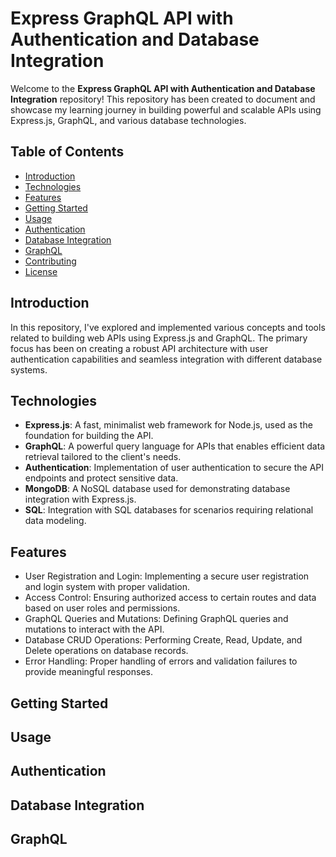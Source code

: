 # Express GraphQL API with Authentication and Database Integration

Welcome to the **Express GraphQL API with Authentication and Database Integration** repository! This repository has been created to document and showcase my learning journey in building powerful and scalable APIs using Express.js, GraphQL, and various database technologies.

## Table of Contents

- [Introduction](#introduction)
- [Technologies](#technologies)
- [Features](#features)
- [Getting Started](#getting-started)
- [Usage](#usage)
- [Authentication](#authentication)
- [Database Integration](#database-integration)
- [GraphQL](#graphql)
- [Contributing](#contributing)
- [License](#license)

## Introduction

In this repository, I've explored and implemented various concepts and tools related to building web APIs using Express.js and GraphQL. The primary focus has been on creating a robust API architecture with user authentication capabilities and seamless integration with different database systems.

## Technologies

- **Express.js**: A fast, minimalist web framework for Node.js, used as the foundation for building the API.
- **GraphQL**: A powerful query language for APIs that enables efficient data retrieval tailored to the client's needs.
- **Authentication**: Implementation of user authentication to secure the API endpoints and protect sensitive data.
- **MongoDB**: A NoSQL database used for demonstrating database integration with Express.js.
- **SQL**: Integration with SQL databases for scenarios requiring relational data modeling.

## Features

- User Registration and Login: Implementing a secure user registration and login system with proper validation.
- Access Control: Ensuring authorized access to certain routes and data based on user roles and permissions.
- GraphQL Queries and Mutations: Defining GraphQL queries and mutations to interact with the API.
- Database CRUD Operations: Performing Create, Read, Update, and Delete operations on database records.
- Error Handling: Proper handling of errors and validation failures to provide meaningful responses.

## Getting Started


## Usage


## Authentication


## Database Integration


## GraphQL


